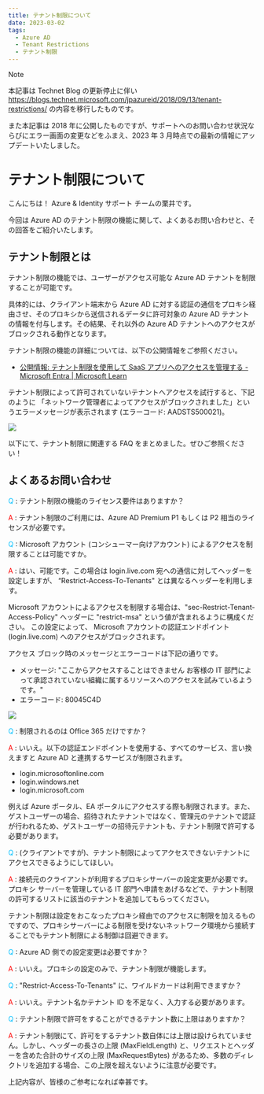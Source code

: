 ```yaml
---
title: テナント制限について
date: 2023-03-02
tags:
  - Azure AD
  - Tenant Restrictions
  - テナント制限
---
```


> [!NOTE]
> 本記事は Technet Blog の更新停止に伴い https://blogs.technet.microsoft.com/jpazureid/2018/09/13/tenant-restrictions/ の内容を移行したものです。
> 
> また本記事は 2018 年に公開したものですが、サポートへのお問い合わせ状況ならびにエラー画面の変更などをふまえ、2023 年 3 月時点での最新の情報にアップデートいたしました。

# テナント制限について

こんにちは！ Azure & Identity サポート チームの栗井です。

今回は Azure AD のテナント制限の機能に関して、よくあるお問い合わせと、その回答をご紹介いたします。

## テナント制限とは

テナント制限の機能では、ユーザーがアクセス可能な Azure AD テナントを制限することが可能です。

具体的には、クライアント端末から Azure AD に対する認証の通信をプロキシ経由させ、そのプロキシから送信されるデータに許可対象の Azure AD テナントの情報を付与します。その結果、それ以外の Azure AD テナントへのアクセスがブロックされる動作となります。

テナント制限の機能の詳細については、以下の公開情報をご参照ください。

- [公開情報: テナント制限を使用して SaaS アプリへのアクセスを管理する - Microsoft Entra | Microsoft Learn](https://learn.microsoft.com/ja-jp/azure/active-directory/manage-apps/tenant-restrictions)

テナント制限によって許可されていないテナントへアクセスを試行すると、下記のように 「ネットワーク管理者によってアクセスがブロックされました」というエラーメッセージが表示されます (エラーコード: AADSTS500021)。

![](./tenant-restriction/AADSTS500021.png)

以下にて、テナント制限に関連する FAQ をまとめました。ぜひご参照ください！

## よくあるお問い合わせ
<font color="DeepSkyBlue">Q</font> : テナント制限の機能のライセンス要件はありますか？

<font color = "red">A</font> : テナント制限のご利用には、Azure AD Premium P1 もしくは P2 相当のライセンスが必要です。

<font color="DeepSkyBlue">Q</font> : Microsoft アカウント (コンシューマー向けアカウント) によるアクセスを制限することは可能ですか。

<font color = "red">A</font> : はい、可能です。この場合は login.live.com 宛への通信に対してヘッダーを設定しますが、 “Restrict-Access-To-Tenants" とは異なるヘッダーを利用します。

Microsoft アカウントによるアクセスを制限する場合は、"sec-Restrict-Tenant-Access-Policy" ヘッダーに "restrict-msa" という値が含まれるように構成ください。
この設定によって、 Microsoft アカウントの認証エンドポイント (login.live.com) へのアクセスがブロックされます。

アクセス ブロック時のメッセージとエラーコードは下記の通りです。
- メッセージ: "ここからアクセスすることはできません お客様の IT 部門によって承認されていない組織に属するリソースへのアクセスを試みているようです。" 
- エラーコード: 80045C4D

![](./tenant-restriction/80045C4D.png)

<font color="DeepSkyBlue">Q</font> : 制限されるのは Office 365 だけですか？

<font color = "red">A</font>  : いいえ。以下の認証エンドポイントを使用する、すべてのサービス、言い換えますと Azure AD と連携するサービスが制限されます。

- login.microsoftonline.com  
- login.windows.net  
- login.microsoft.com

例えば Azure ポータル、EA ポータルにアクセスする際も制限されます。また、ゲストユーザーの場合、招待されたテナントではなく、管理元のテナントで認証が行われるため、ゲストユーザーの招待元テナントも、テナント制限で許可する必要があります。

<font color="DeepSkyBlue">Q</font> : (クライアントですが)、テナント制限によってアクセスできないテナントにアクセスできるようにしてほしい。

<font color = "red">A</font> : 接続元のクライアントが利用するプロキシサーバーの設定変更が必要です。プロキシ サーバーを管理している IT 部門へ申請をあげるなどで、テナント制限の許可するリストに該当のテナントを追加してもらってください。

テナント制限は設定をおこなったプロキシ経由でのアクセスに制限を加えるものですので、プロキシサーバーによる制限を受けないネットワーク環境から接続することでもテナント制限による制御は回避できます。

<font color="DeepSkyBlue">Q</font> : Azure AD 側での設定変更は必要ですか？

<font color = "red">A</font> : いいえ。プロキシの設定のみで、テナント制限が機能します。

<font color="DeepSkyBlue">Q</font> : "Restrict-Access-To-Tenants" に、ワイルドカードは利用できますか？

<font color = "red">A</font> : いいえ。テナント名かテナント ID を不足なく、入力する必要があります。

<font color="DeepSkyBlue">Q</font> : テナント制限で許可をすることができるテナント数に上限はありますか？

<font color = "red">A</font> : テナント制限にて、許可をするテナント数自体には上限は設けられていません。しかし、ヘッダーの長さの上限 (MaxFieldLength) と、リクエストとヘッダーを含めた合計のサイズの上限 (MaxRequestBytes) があるため、多数のディレクトリを追加する場合、この上限を超えないように注意が必要です。


上記内容が、皆様のご参考になれば幸甚です。
